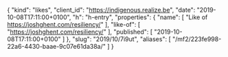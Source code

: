 {
  "kind": "likes",
  "client_id": "https://indigenous.realize.be",
  "date": "2019-10-08T17:11:00+0100",
  "h": "h-entry",
  "properties": {
    "name": [
      "Like of https://joshghent.com/resiliency/"
    ],
    "like-of": [
      "https://joshghent.com/resiliency/"
    ],
    "published": [
      "2019-10-08T17:11:00+0100"
    ]
  },
  "slug": "2019/10/7i9ut",
  "aliases": [
    "/mf2/223fe998-22a6-4430-baae-9c07e61da38a/"
  ]
}
